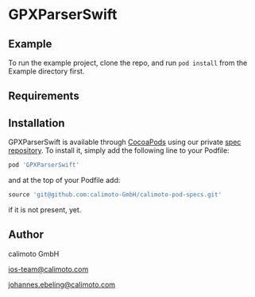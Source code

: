 # GPXParserSwift

## Example

To run the example project, clone the repo, and run `pod install` from the Example directory first.

## Requirements

## Installation

GPXParserSwift is available through [CocoaPods](https://cocoapods.org) using our private
[spec repository](https://github.com/calimoto-GmbH/calimoto-pod-specs). To install
it, simply add the following line to your Podfile:

```ruby
pod 'GPXParserSwift'
```
and at the top of your Podfile add:

```ruby
source 'git@github.com:calimoto-GmbH/calimoto-pod-specs.git'
```
if it is not present, yet.

## Author

calimoto GmbH

ios-team@calimoto.com

johannes.ebeling@calimoto.com
